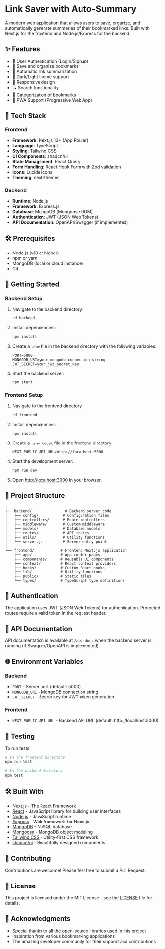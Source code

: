 # Link Saver with Auto-Summary

A modern web application that allows users to save, organize, and automatically generate summaries of their bookmarked links. Built with Next.js for the frontend and Node.js/Express for the backend.

## ✨ Features

- 🔐 User Authentication (Login/Signup)
- 🔗 Save and organize bookmarks
- 🤖 Automatic link summarization
- 🎨 Dark/Light theme support
- 📱 Responsive design
- 🔍 Search functionality
- 📂 Categorization of bookmarks
- 📱 PWA Support (Progressive Web App)

## 🚀 Tech Stack

### Frontend
- **Framework**: Next.js 13+ (App Router)
- **Language**: TypeScript
- **Styling**: Tailwind CSS
- **UI Components**: shadcn/ui
- **State Management**: React Query
- **Form Handling**: React Hook Form with Zod validation
- **Icons**: Lucide Icons
- **Theming**: next-themes

### Backend
- **Runtime**: Node.js
- **Framework**: Express.js
- **Database**: MongoDB (Mongoose ODM)
- **Authentication**: JWT (JSON Web Tokens)
- **API Documentation**: OpenAPI/Swagger (if implemented)

## 🛠️ Prerequisites

- Node.js (v18 or higher)
- npm or yarn
- MongoDB (local or cloud instance)
- Git

## 🚀 Getting Started

### Backend Setup

1. Navigate to the backend directory:
   ```bash
   cd backend
   ```

2. Install dependencies:
   ```bash
   npm install
   ```

3. Create a `.env` file in the backend directory with the following variables:
   ```env
   PORT=5000
   MONGODB_URI=your_mongodb_connection_string
   JWT_SECRET=your_jwt_secret_key
   ```

4. Start the backend server:
   ```bash
   npm start
   ```

### Frontend Setup

1. Navigate to the frontend directory:
   ```bash
   cd frontend
   ```

2. Install dependencies:
   ```bash
   npm install
   ```

3. Create a `.env.local` file in the frontend directory:
   ```env
   NEXT_PUBLIC_API_URL=http://localhost:5000
   ```

4. Start the development server:
   ```bash
   npm run dev
   ```

5. Open [http://localhost:3000](http://localhost:3000) in your browser.

## 📂 Project Structure

```
.
├── backend/               # Backend server code
│   ├── config/           # Configuration files
│   ├── controllers/      # Route controllers
│   ├── middleware/       # Custom middleware
│   ├── models/           # Database models
│   ├── routes/           # API routes
│   ├── utils/            # Utility functions
│   └── server.js         # Server entry point
│
└── frontend/            # Frontend Next.js application
    ├── app/             # App router pages
    ├── components/      # Reusable UI components
    ├── context/         # React context providers
    ├── hooks/           # Custom React hooks
    ├── lib/             # Utility functions
    ├── public/          # Static files
    └── types/           # TypeScript type definitions
```

## 🔐 Authentication

The application uses JWT (JSON Web Tokens) for authentication. Protected routes require a valid token in the request header.

## 📝 API Documentation

API documentation is available at `/api-docs` when the backend server is running (if Swagger/OpenAPI is implemented).

## 🌐 Environment Variables

### Backend
- `PORT` - Server port (default: 5000)
- `MONGODB_URI` - MongoDB connection string
- `JWT_SECRET` - Secret key for JWT token generation

### Frontend
- `NEXT_PUBLIC_API_URL` - Backend API URL (default: http://localhost:5000)

## 🧪 Testing

To run tests:

```bash
# In the frontend directory
npm run test

# In the backend directory
npm test
```

## 🛠️ Built With

- [Next.js](https://nextjs.org/) - The React Framework
- [React](https://reactjs.org/) - JavaScript library for building user interfaces
- [Node.js](https://nodejs.org/) - JavaScript runtime
- [Express](https://expressjs.com/) - Web framework for Node.js
- [MongoDB](https://www.mongodb.com/) - NoSQL database
- [Mongoose](https://mongoosejs.com/) - MongoDB object modeling
- [Tailwind CSS](https://tailwindcss.com/) - Utility-first CSS framework
- [shadcn/ui](https://ui.shadcn.com/) - Beautifully designed components

## 🤝 Contributing

Contributions are welcome! Please feel free to submit a Pull Request.

## 📄 License

This project is licensed under the MIT License - see the [LICENSE](LICENSE) file for details.

## 🙏 Acknowledgments

- Special thanks to all the open-source libraries used in this project
- Inspiration from various bookmarking applications
- The amazing developer community for their support and contributions
